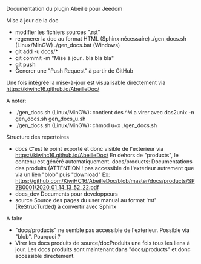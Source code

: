 Documentation du plugin Abeille pour Jeedom

Mise à jour de la doc
- modifier les fichiers sources ".rst"
- regenerer la doc au format HTML (Sphinx nécessaire)
    ./gen_docs.sh (Linux/MinGW)
    ./gen_docs.bat (Windows)
- git add -u docs/*
- git commit -m "Mise à jour.. bla bla bla"
- git push
- Generer une "Push Request" à partir de GitHub

Une fois intégrée la mise-à-jour est visualisable directement via https://kiwihc16.github.io/AbeilleDoc/

A noter:
- ./gen_docs.sh (Linux/MinGW): contient des ^M a virer avec dos2unix -n gen_docs.sh gen_docs_u.sh
- ./gen_docs.sh (Linux/MinGW): chmod u+x ./gen_docs.sh

Structure des repertoires

- docs
  C'est le point exporté et donc visible de l'exterieur via https://kiwihc16.github.io/AbeilleDoc/
  En dehors de "products", le contenu est généré automatiquement.
  docs/products: Documentations des produits (ATTENTION ! pas accessible de l'exterieur autrement que via un lien "blob" puis "download"
  Ex: https://github.com/KiwiHC16/AbeilleDoc/blob/master/docs/products/SPZB0001/2020_01_14_13_52_22.pdf
- docs_dev
  Documents pour developpeurs
- source
  Source des pages du user manual au format 'rst' (ReStrucTurded) à convertir avec Sphinx
  
A faire

- "docs/products" ne semble pas accessible de l'exterieur. Possible via "blob". Pourquoi ?
- Virer les docs produits de source/docProduits une fois tous les liens à jour.
  Les docs produits sont maintenant dans "docs/products" et donc accessible directement.
